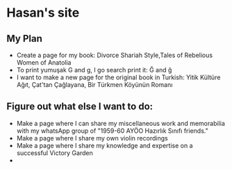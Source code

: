 # Hasan's site
## My Plan

* Create a page for my book: Divorce Shariah Style,Tales of Rebelious Women of Anatolia 
* To print yumuşak G and g, I go search print it: Ğ and ğ
* I want to make a new page for the original book in Turkish: Yitik Kültüre Ağıt, Çat'tan Çağlayana, Bir Türkmen Köyünün Romanı
 
## Figure out what else I want to do:
* Make a page where I can share my miscellaneous work and memorabilia with my whatsApp group of "1959-60 AYÖO Hazırlık Sınıfı friends."
* Make a page where I share my own violin recordings
* Make a page where I share my knowledge and expertise on a successful Victory Garden 
*      
